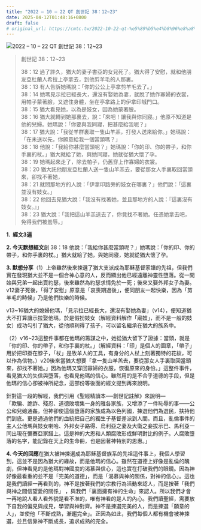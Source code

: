 ```yaml
---
title: "2022 – 10 – 22 QT 創世記 38：12~23"
date: 2025-04-12T01:48:16+0800
draft: false
# original_url: https://cmtc.tw/2022-10-22-qt-%e5%89%b5%e4%b8%96%e8%a8%98-38%ef%bc%9a1223
---
```


![2022 – 10 – 22 QT 創世記 38：12\~23](/images/qt.jpg  "2022 – 10 – 22 QT 創世記 38：12\~23")

> 創世記 38：12\~23
>
> 38：12 過了許久，猶大的妻子書亞的女兒死了。猶大得了安慰，就和他朋友亞杜蘭人希拉上亭拿去，到他剪羊毛的人那裏。  
> 38：13 有人告訴她瑪說：「你的公公上亭拿剪羊毛去了。」  
> 38：14 她瑪見示拉已經長大，還沒有娶她為妻，就脫了她作寡婦的衣裳，用帕子蒙著臉，又遮住身體，坐在亭拿路上的伊拿印城門口。  
> 38：15 猶大看見她，以為是妓女，因為她蒙著臉。  
> 38：16 猶大就轉到她那裏去，說：「來吧！讓我與你同寢。」他原不知道是他的兒婦。她瑪說：「你要與我同寢，把甚麼給我呢？」  
> 38：17 猶大說：「我從羊群裏取一隻山羊羔，打發人送來給你。」她瑪說：「在未送以先，你願意給我一個當頭嗎？」  
> 38：18 他說：「我給你甚麼當頭呢？」她瑪說：「你的印、你的帶子，和你手裏的杖。」猶大就給了她，與她同寢，她就從猶大懷了孕。  
> 38：19 她瑪起來走了，除去帕子，仍舊穿上作寡婦的衣裳。  
> 38：20 猶大託他朋友亞杜蘭人送一隻山羊羔去，要從那女人手裏取回當頭來，卻找不著她，  
> 38：21 就問那地方的人說：「伊拿印路旁的妓女在哪裏？」他們說：「這裏並沒有妓女。」  
> 38：22 他回去見猶大說：「我沒有找著她，並且那地方的人說：『這裏沒有妓女。』」  
> 38：23 猶大說：「我把這山羊羔送去了，你竟找不著她。任憑她拿去吧，免得我們被羞辱。」

**1.  經文3遍**

**2. 今天默想經文**創 38：18 他說：「我給你甚麼當頭呢？」她瑪說：「你的印、你的帶子，和你手裏的杖。」猶大就給了她，與她同寢，她就從猶大懷了孕。

**3. 默想分享**（1）上帝雖然後來揀選了猶大支派成為耶穌基督家譜的先祖，但我們實在發現猶大並不是一個合神心意的人，反而顯出他已經遠離神靈性墮落。從一開始與兄弟一起出賣約瑟，後來雖然為約瑟求情免於一死；後來又娶外邦女子為妻。v12妻子死後，「得了安慰」原意是「哀喪期過後」，便同朋友一起快樂，因為「剪羊毛的時候」乃是他們快樂的時候。

v13\~16猶大的媳婦他瑪，「見示拉已經長大，還沒有娶她為妻」（v14），便知道猶大不打算讓示拉娶他瑪，於是假扮妓女（解經資料解作「廟妓」，而不是一般的妓女）成功勾引了猶大，從他順利得了孩子，可以留名繼承在猶大的族系中。

（2）v16\~23這整件事都在他瑪的籌謀之中，她從猶大留下了證據：當頭，就是「你的印、你的帶子，和你手裏的杖。」（解經資料：「印」是個人的圖章，「帶子」用於把印掛在脖子，「杖」是牧羊人的工具，有身分的人杖上刻著獨特的花紋，可以作為信物。）v20後來當猶大想要「拿一隻山羊羔去，要從那女人手裏取回當頭來，卻找不著她。」因為他瑪又穿回寡婦的衣服，恢復原來的身份。」這整件事件，看見猶大的失信與墮落，也看見他瑪的信心。雖然用的是不合乎道德的手段，但是他瑪的信心卻被神所紀念，這部份等後面的經文提到再來說明。

針對這一段的解經，我們引用《聖經精讀本──創世記註解》來說明—  
「欺騙、詭詐、殘忍、道德敗壞集一身的雅各家族，又增添了一件恥辱的事——公公和兒媳通姦。但神卻使這個墮落的家族成為以色列國，揀選他們為選民，扶持他們到底。更是通過他們的血統把自己的獨生子基督差派到人間。而且，亂倫事件的主人公他瑪與妓女喇哈、外邦女子路得、烏利亞之妻及大衛之妾拔示巴、馬利亞一同出現在彌賽亞家譜上。這是神的大恩和人類腐敗形成鮮明對比的例子。人腐敗墮落的名字，能記錄在天上的生命冊，也是因著神特別的恩惠。」

**4. 今天的回應**在猶大被神揀選成為耶穌基督族系的先祖這件事上，我個人學習到，這並不是因為猶大的緣故，而是他瑪的信心。雖然在道德上好像是亂倫的醜劇，但神看見的是他瑪對神國度的渴慕與信心，這也實在打破我們的眼鏡。因為神好像最看重的並不是「完美的道德」，而是「渴慕與神的關係，對神的信心」。這也是我們讀經一再看到的，神不是按著我們的宗教行為活動來認人，而是按著「我們與神之間信望愛的關係」 ，與我們「裏面擁有神的生命」來認人。所以我們才會一再地說人看人看外貌是看不准的，唯有神看的是人的內心。我們讀聖經，需要放下自我的偏見與成見，學習與神對齊。神不是揀選完美的人，而是揀選「願意的人」，並使他「不斷成熟，漸趨完全」。正因為如此，我們每個人都有機會被神揀選，並且信靠神不斷成長，追求成熟的完全。